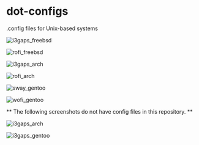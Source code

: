 # dot-configs
.config files for Unix-based systems

![i3gaps_freebsd](https://drive.google.com/uc?export=view&id=1HMbAno_yBNLkM8ccgC_7ujI2vS7pto__)

![rofi_freebsd](https://drive.google.com/uc?export=view&id=1iq0DXp2iaC_Xsgis_it-DF2xPwsUz9QC)

![i3gaps_arch](https://drive.google.com/uc?export=view&id=1GSxzkiRhQX2NsNdvkoLDFFUrbif05fBp)

![rofi_arch](https://drive.google.com/uc?export=view&id=14uvywB2Da98xMatGU8yUpMlfrmK9kB17)

![sway_gentoo](https://drive.google.com/uc?export=view&id=1nUAzE7sfP8OcE-0lk07W4ty7de-CNO64)

![wofi_gentoo](https://drive.google.com/uc?export=view&id=195j6CyQ0CbaJ_ou64cQJoQm8lNAm2vTW)

** The following screenshots do not have config files in this repository. **

![i3gaps_arch](https://drive.google.com/uc?export=view&id=1RQyTJ_Rhjt8JRmtB6GhCgpS-xpnrqmGG)

![i3gaps_gentoo](https://drive.google.com/uc?export=view&id=1hqmBzcUQvkZu3h_kXOqOMWEURp95_wE5)

